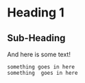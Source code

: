 # Heading 1

## Sub-Heading

And here is some text!

```
something goes in here
something  goes in here
```
